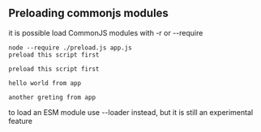 ## Preloading commonjs modules
it is possible load CommonJS modules with -r or --require
```
node --require ./preload.js app.js
preload this script first

preload this script first

hello world from app

another greting from app
```
to load an ESM module use --loader instead, but it is still an experimental feature

